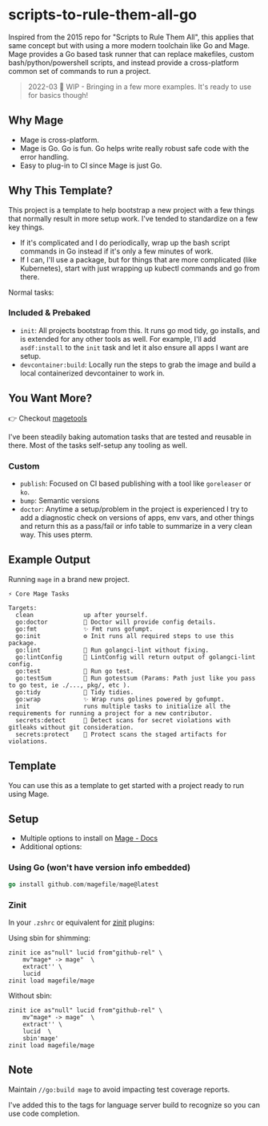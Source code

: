 # scripts-to-rule-them-all-go

Inspired from the 2015 repo for "Scripts to Rule Them All", this applies that same concept but with using a more modern toolchain like Go and Mage.
Mage provides a Go based task runner that can replace makefiles, custom bash/python/powershell scripts, and instead provide a cross-platform common set of commands to run a project.

> 2022-03 🚧 WIP - Bringing in a few more examples. It's ready to use for basics though!

## Why Mage

- Mage is cross-platform.
- Mage is Go. Go is fun. Go helps write really robust safe code with the error handling.
- Easy to plug-in to CI since Mage is just Go.

## Why This Template?

This project is a template to help bootstrap a new project with a few things that normally result in more setup work.
I've tended to standardize on a few key things.

- If it's complicated and I do periodically, wrap up the bash script commands in Go instead if it's only a few minutes of work.
- If I can, I'll use a package, but for things that are more complicated (like Kubernetes), start with just wrapping up kubectl commands and go from there.

Normal tasks:

### Included & Prebaked

- `init`: All projects bootstrap from this. It runs go mod tidy, go installs, and is extended for any other tools as well.
  For example, I'll add `asdf:install` to the `init` task and let it also ensure all apps I want are setup.
- `devcontainer:build`: Locally run the steps to grab the image and build a local containerized devcontainer to work in.

## You Want More?

👉 Checkout [magetools](https://github.com/sheldonhull/magetools)

I've been steadily baking automation tasks that are tested and reusable in there.
Most of the tasks self-setup any tooling as well.

### Custom

- `publish`: Focused on CI based publishing with a tool like `goreleaser` or `ko`.
- `bump`: Semantic versions
- `doctor`: Anytime a setup/problem in the project is experienced I try to add a diagnostic check on versions of apps, env vars, and other things and return this as a pass/fail or info table to summarize in a very clean way. This uses pterm.

## Example Output

Running `mage` in a brand new project.

```text
⚡ Core Mage Tasks

Targets:
  clean              up after yourself.
  go:doctor          🏥 Doctor will provide config details.
  go:fmt             ✨ Fmt runs gofumpt.
  go:init            ⚙️ Init runs all required steps to use this package.
  go:lint            🔎 Run golangci-lint without fixing.
  go:lintConfig      🏥 LintConfig will return output of golangci-lint config.
  go:test            🧪 Run go test.
  go:testSum         🧪 Run gotestsum (Params: Path just like you pass to go test, ie ./..., pkg/, etc ).
  go:tidy            🧹 Tidy tidies.
  go:wrap            ✨ Wrap runs golines powered by gofumpt.
  init               runs multiple tasks to initialize all the requirements for running a project for a new contributor.
  secrets:detect     🔐 Detect scans for secret violations with gitleaks without git consideration.
  secrets:protect    🔐 Protect scans the staged artifacts for violations.
```

## Template

You can use this as a template to get started with a project ready to run using Mage.

## Setup

- Multiple options to install on [Mage - Docs](https://magefile.org/)
- Additional options:

### Using Go (won't have version info embedded)

```go
go install github.com/magefile/mage@latest
```

### Zinit

In your `.zshrc` or equivalent for [zinit](https://github.com/zdharma-continuum/zinit) plugins:

Using sbin for shimming:

```shell
zinit ice as"null" lucid from"github-rel" \
    mv"mage* -> mage"  \
    extract'' \
    lucid
zinit load magefile/mage
```

Without sbin:

```shell
zinit ice as"null" lucid from"github-rel" \
    mv"mage* -> mage"  \
    extract'' \
    lucid  \
    sbin'mage'
zinit load magefile/mage
```

## Note

Maintain `//go:build mage` to avoid impacting test coverage reports.

I've added this to the tags for language server build to recognize so you can use code completion.
